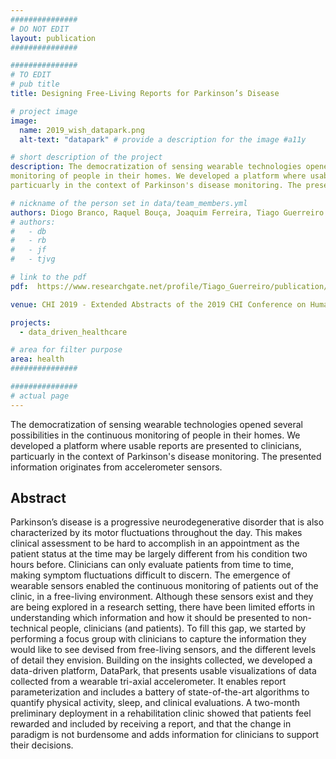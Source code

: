 ```yaml
---
###############
# DO NOT EDIT
layout: publication
###############

###############
# TO EDIT
# pub title
title: Designing Free-Living Reports for Parkinson’s Disease

# project image
image:
  name: 2019_wish_datapark.png
  alt-text: "datapark" # provide a description for the image #a11y

# short description of the project
description: The democratization of sensing wearable technologies opened several possibilities in the continuous
monitoring of people in their homes. We developed a platform where usable reports are presented to clinicians, 
particuarly in the context of Parkinson's disease monitoring. The presented information originates from accelerometer sensors.

# nickname of the person set in data/team_members.yml
authors: Diogo Branco, Raquel Bouça, Joaquim Ferreira, Tiago Guerreiro
# authors:
#   - db
#   - rb
#   - jf
#   - tjvg

# link to the pdf
pdf:  https://www.researchgate.net/profile/Tiago_Guerreiro/publication/332773993_Designing_FreeLiving_Reports_for_Parkinson%27s_Disease/links/5ce1ba93299bf14d95a95e47/Designing-Free-Living-Reports-for-Parkinsons-Disease.pdf

venue: CHI 2019 - Extended Abstracts of the 2019 CHI Conference on Human Factors in Computing Systems, Glasgow, UK

projects:
  - data_driven_healthcare

# area for filter purpose
area: health
###############

###############
# actual page
---
```

The democratization of sensing wearable technologies opened several possibilities in the continuous
monitoring of people in their homes. We developed a platform where usable reports are presented to clinicians, 
particuarly in the context of Parkinson's disease monitoring. The presented information originates from accelerometer sensors.

## Abstract
Parkinson’s disease is a progressive neurodegenerative disorder that is also characterized by its motor
fluctuations throughout the day. This makes clinical assessment to be hard to accomplish in an
appointment as the patient status at the time may be largely different from his condition two hours
before. Clinicians can only evaluate patients from time to time, making symptom fluctuations difficult
to discern. The emergence of wearable sensors enabled the continuous monitoring of patients out of
the clinic, in a free-living environment. Although these sensors exist and they are being explored in
a research setting, there have been limited efforts in understanding which information and how it
should be presented to non-technical people, clinicians (and patients). To fill this gap, we started by
performing a focus group with clinicians to capture the information they would like to see devised
from free-living sensors, and the different levels of detail they envision. Building on the insights
collected, we developed a data-driven platform, DataPark, that presents usable visualizations of data
collected from a wearable tri-axial accelerometer. It enables report parameterization and includes
a battery of state-of-the-art algorithms to quantify physical activity, sleep, and clinical evaluations.
A two-month preliminary deployment in a rehabilitation clinic showed that patients feel rewarded
and included by receiving a report, and that the change in paradigm is not burdensome and adds
information for clinicians to support their decisions.

